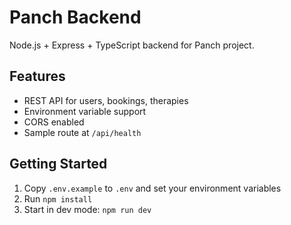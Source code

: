 # Panch Backend

Node.js + Express + TypeScript backend for Panch project.

## Features
- REST API for users, bookings, therapies
- Environment variable support
- CORS enabled
- Sample route at `/api/health`

## Getting Started
1. Copy `.env.example` to `.env` and set your environment variables
2. Run `npm install`
3. Start in dev mode: `npm run dev`
